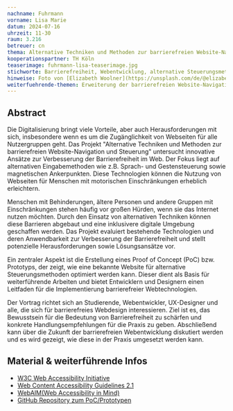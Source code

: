 ```yaml
---
nachname: Fuhrmann
vorname: Lisa Marie
datum: 2024-07-16
uhrzeit: 11-30
raum: 3.216
betreuer: cn
thema: Alternative Techniken und Methoden zur barrierefreien Website-Navigation und Steuerung
kooperationspartner: TH Köln
teaserimage: fuhrmann-lisa-teaserimage.jpg
stichworte: Barrierefreiheit, Webentwicklung, alternative Steuerungsmethoden, Inklusives Design, Usability, UX-Design
hinweise: Foto von [Elizabeth Woolner](https://unsplash.com/de/@elizabeth_woolner?utm_content=creditCopyText&utm_medium=referral&utm_source=unsplash) auf [Unsplash](https://unsplash.com/de/fotos/ein-laptop-sitzt-auf-einem-holzschreibtisch-u-LL8sy0ORs?utm_content=creditCopyText&utm_medium=referral&utm_source=unsplash)
weiterfuehrende-themen: Erweiterung der barrierefreien Website-Navigation mit Künstlicher Intelligenz (KI) | Benutzerzentrierte Evaluierung von alternativen Eingabemethoden | Integration von Virtual Reality (VR) zur Verbesserung der Barrierefreiheit | Automatisierte Barrierefreiheits-Tests für Webseiten
---
```


## Abstract

Die Digitalisierung bringt viele Vorteile, aber auch Herausforderungen mit sich, insbesondere wenn es um die Zugänglichkeit von Webseiten für alle Nutzergruppen geht. Das Projekt "Alternative Techniken und Methoden zur barrierefreien Website-Navigation und Steuerung" untersucht innovative Ansätze zur Verbesserung der Barrierefreiheit im Web. Der Fokus liegt auf alternativen Eingabemethoden wie z.B. Sprach- und Gestensteuerung sowie magnetischen Ankerpunkten. Diese Technologien können die Nutzung von Webseiten für Menschen mit motorischen Einschränkungen erheblich erleichtern.

Menschen mit Behinderungen, ältere Personen und andere Gruppen mit Einschränkungen stehen häufig vor großen Hürden, wenn sie das Internet nutzen möchten. Durch den Einsatz von alternativen Techniken können diese Barrieren abgebaut und eine inklusivere digitale Umgebung geschaffen werden. Das Projekt evaluiert bestehende Technologien und deren Anwendbarkeit zur Verbesserung der Barrierefreiheit und stellt potenzielle Herausforderungen sowie Lösungsansätze vor.

Ein zentraler Aspekt ist die Erstellung eines Proof of Concept (PoC) bzw. Prototyps, der zeigt, wie eine bekannte Website für alternative Steuerungsmethoden optimiert werden kann. Dieser dient als Basis für weiterführende Arbeiten und bietet Entwicklern und Designern einen Leitfaden für die Implementierung barrierefreier Webtechnologien.

Der Vortrag richtet sich an Studierende, Webentwickler, UX-Designer und alle, die sich für barrierefreies Webdesign interessieren. Ziel ist es, das Bewusstsein für die Bedeutung von Barrierefreiheit zu schärfen und konkrete Handlungsempfehlungen für die Praxis zu geben. Abschließend kann über die Zukunft der barrierefreien Webentwicklung diskutiert werden und es wird gezeigt, wie diese in der Praxis umgesetzt werden kann.

## Material & weiterführende Infos

- [W3C Web Accessibility Initiative](https://www.w3.org/WAI/)
- [Web Content Accessibility Guidelines 2.1](https://www.w3.org/TR/WCAG21/)
- [WebAIM(Web Accessibility in Mind)](https://webaim.org/)
- [GitHub Repository zum PoC/Prototypen](https://github.com/lisafuhrmann/AccessibleWebNavigation)

